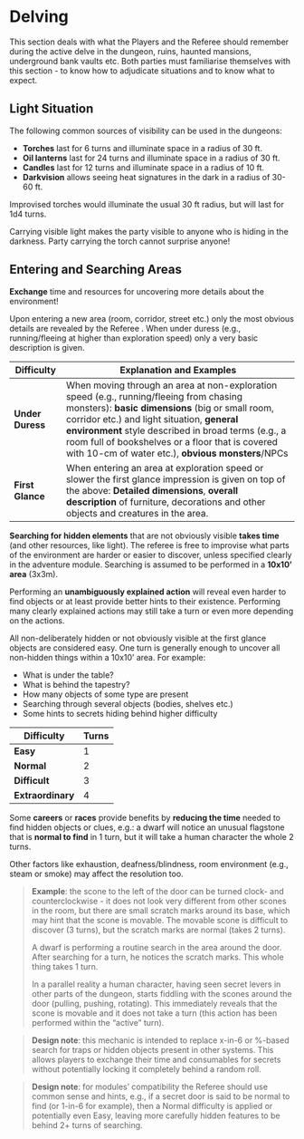 # Delving

This section deals with what the Players and the Referee should remember during the active delve in the dungeon, ruins, haunted mansions, underground bank vaults etc. Both parties must familiarise themselves with this section - to know how to adjudicate situations and to know what to expect. 

## Light Situation

The following common sources of visibility can be used in the dungeons: 
- **Torches** last for 6 turns and illuminate space in a radius of 30 ft. 
- **Oil lanterns** last for 24 turns and illuminate space in a radius of 30 ft. 
- **Candles** last for 12 turns and illuminate space in a radius of 10 ft. 
- **Darkvision** allows seeing heat signatures in the dark in a radius of 30-60 ft.

Improvised torches would illuminate the usual 30 ft radius, but will last for 1d4 turns. 

Carrying visible light makes the party visible to anyone who is hiding in the darkness. Party carrying the torch cannot surprise anyone! 

## Entering and Searching Areas

**Exchange** time and resources for uncovering more details about the environment!

Upon entering a new area (room, corridor, street etc.) only the most obvious details are revealed by the Referee . When under duress (e.g., running/fleeing at higher than exploration speed) only a very basic description is given. 

| Difficulty | Explanation and Examples | 
| --- | --- | 
| **Under Duress** | When moving through an area at non-exploration speed (e.g., running/fleeing from chasing monsters): **basic dimensions** (big or small room, corridor etc.) and light situation, **general environment** style described in broad terms (e.g., a room full of bookshelves or a floor that is covered with 10-cm of water etc.), **obvious monsters**/NPCs| 
| **First Glance** | When entering an area at exploration speed or slower the first glance impression is given on top of the above: **Detailed dimensions**, **overall description** of furniture, decorations and other objects and creatures in the area. | 

**Searching for hidden elements** that are not obviously visible **takes time** (and other resources, like light). The referee is free to improvise what parts of the environment are harder or easier to discover, unless specified clearly in the adventure module. Searching is assumed to be performed in a **10x10’ area** (3x3m). 

Performing an **unambiguously explained action** will reveal even harder to find objects or at least provide better hints to their existence. Performing many clearly explained actions may still take a turn or even more depending on the actions. 

All non-deliberately hidden or not obviously visible at the first glance objects are considered easy. One turn is generally enough to uncover all non-hidden things within a 10x10’ area. For example: 
- What is under the table?
- What is behind the tapestry? 
- How many objects of some type are present
- Searching through several objects (bodies, shelves etc.)
- Some hints to secrets hiding behind higher difficulty

| Difficulty | Turns | 
| --- | --- | 
| **Easy** | 1 | 
| **Normal** | 2 | 
| **Difficult** | 3 | 
| **Extraordinary** | 4 | 

Some **careers** or **races** provide benefits by **reducing the time** needed to find hidden objects or clues, e.g.: a dwarf will notice an unusual flagstone that is **normal to find** in 1 turn, but it will take a human character the whole 2 turns.

Other factors like exhaustion, deafness/blindness, room environment (e.g., steam or smoke) may affect the resolution too. 

> **Example**: the scone to the left of the door can be turned clock- and counterclockwise - it does not look very different from other scones in the room, but there are small scratch marks around its base, which may hint that the scone is movable. The movable scone is difficult to discover (3 turns), but the scratch marks are normal (takes 2 turns). 
>
> A dwarf is performing a routine search in the area around the door. After searching for a turn, he notices the scratch marks. This whole thing takes 1 turn. 
> 
> In a parallel reality a human character, having seen secret levers in other parts of the dungeon, starts fiddling with the scones around the door (pulling, pushing, rotating). This immediately reveals that the scone is movable and it does not take a turn (this action has been performed within the “active” turn). 

> **Design note**: this mechanic is intended to replace x-in-6 or %-based search for traps or hidden objects present in other systems. This allows players to exchange their time and consumables for secrets without potentially locking it completely behind a random roll. 

> **Design note**: for modules’ compatibility the Referee should use common sense and hints, e.g., if a secret door is said to be normal to find (or 1-in-6 for example), then a Normal difficulty is applied or potentially even Easy, leaving more carefully hidden features to be behind 2+ turns of searching. 
